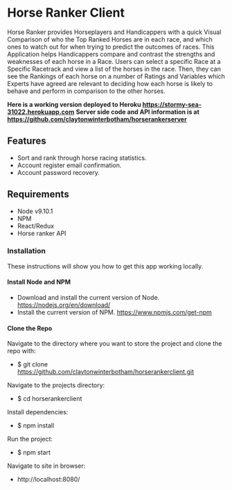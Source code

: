 # Horse Ranker Client

Horse Ranker provides Horseplayers and Handicappers with a quick Visual Comparison of who the Top Ranked Horses are in each race, and which ones to watch out for when trying to predict the outcomes of races. This Application helps Handicappers compare and contrast the strengths and weaknesses of each horse in a Race.
Users can select a specific Race at a Specific Racetrack and view a list of the horses in the race. Then, they can see the Rankings of each horse on a number of Ratings and Variables which Experts have agreed are relevant to deciding how each horse is likely to behave and perform in comparison to the other horses.

**Here is a working version deployed to Heroku https://stormy-sea-31022.herokuapp.com**
**Server side code and API information is at https://github.com/claytonwinterbotham/horserankerserver**

## Features
- Sort and rank through horse racing statistics.
- Account register email confirmation.
- Account password recovery.


## Requirements
- Node v9.10.1
- NPM
- React/Redux
- Horse ranker API

### Installation
These instructions will show you how to get this app working locally.

#### Install Node and NPM

- Download and install the current version of Node. https://nodejs.org/en/download/ 
- Install the current version of NPM. https://www.npmjs.com/get-npm 

#### Clone the Repo
Navigate to the directory where you want to store the project and clone the repo with:

- $ git clone https://github.com/claytonwinterbotham/horserankerclient.git

Navigate to the projects directory:

- $ cd horserankerclient

Install dependencies:

- $ npm install

Run the project:

- $ npm start

Navigate to site in browser:

- http://localhost:8080/
